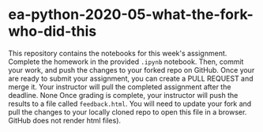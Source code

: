 # ea-python-2020-05-what-the-fork-who-did-this

This repository contains the notebooks for this week's assignment.
Complete the homework in the provided `.ipynb` notebook. Then, commit your
work, and push the changes to your forked repo on GitHub. Once your are
ready to submit your assignment, you can create a PULL REQUEST and merge it.
Your instructor will pull the completed assignment after the deadline.
None
Once grading is complete, your instructor will push the results to a
file called `feedback.html`. You will need to update your fork and pull the
changes to your locally cloned repo to open this file in a browser. GitHub
does not render html files).
